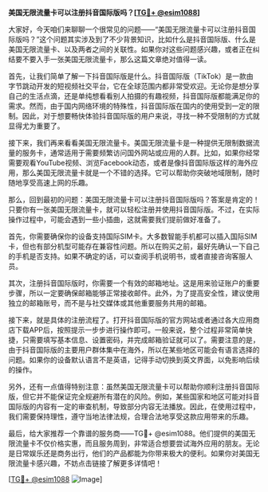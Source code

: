 **美国无限流量卡可以注册抖音国际版吗？[[TG💪+ @esim1088](https://t.me/s/esim1088)]**

大家好，今天咱们来聊聊一个很常见的问题——“美国无限流量卡可以注册抖音国际版吗？”这个问题其实涉及到了不少背景知识，比如什么是抖音国际版、什么是美国无限流量卡、以及两者之间的关联性。如果你对这些问题感兴趣，或者正在纠结要不要入手一张美国无限流量卡，那么这篇文章绝对值得一读。

首先，让我们简单了解一下抖音国际版是什么。抖音国际版（TikTok）是一款由字节跳动开发的短视频社交平台，它在全球范围内都非常受欢迎。无论你是想分享自己的生活点滴，还是单纯想看看别人拍摄的有趣视频，抖音国际版都能满足你的需求。然而，由于国内网络环境的特殊性，抖音国际版在国内的使用受到一定的限制。因此，对于想要畅快体验抖音国际版的用户来说，寻找一种不受限制的方式就显得尤为重要了。

接下来，我们再来看看美国无限流量卡。美国无限流量卡是一种提供无限制数据流量的服务卡，通常适用于需要频繁访问国外网站或应用的人群。比如，如果你经常需要观看YouTube视频、浏览Facebook动态，或者是像抖音国际版这样的海外应用，那么美国无限流量卡就是一个不错的选择。它可以帮助你突破地域限制，随时随地享受高速上网的乐趣。

那么，回到最初的问题：美国无限流量卡可以注册抖音国际版吗？答案是肯定的！只要你有一张美国无限流量卡，就可以轻松注册并使用抖音国际版。不过，在实际操作过程中，可能会遇到一些小插曲，这就需要我们提前做好准备了。

首先，你需要确保你的设备支持国际SIM卡。大多数智能手机都可以插入国际SIM卡，但也有部分机型可能存在兼容性问题。所以在购买之前，最好先确认一下自己的手机是否支持。如果不确定的话，可以查阅手机说明书，或者直接咨询客服人员。

其次，注册抖音国际版时，你需要一个有效的邮箱地址。这是用来验证账户的重要步骤，所以一定要确保邮箱能够正常接收邮件。此外，为了提高安全性，建议使用独立的邮箱账号，而不是与社交媒体或其他重要服务共用的邮箱。

接下来，就是具体的注册流程了。打开抖音国际版的官方网站或者通过各大应用商店下载APP后，按照提示一步步进行操作即可。一般来说，整个过程非常简单快捷，只需要填写基本信息、设置密码，并完成邮箱验证就可以了。需要注意的是，由于抖音国际版的主要用户群体集中在海外，所以在某些地区可能会有语言选择的问题。如果你的设备默认语言不是英语，记得手动切换到英文界面，以免影响后续的操作。

另外，还有一点值得特别注意：虽然美国无限流量卡可以帮助你顺利注册抖音国际版，但它并不能保证完全规避所有潜在的风险。例如，某些国家和地区可能对抖音国际版的内容有一定的审查机制，导致部分内容无法播放。因此，在使用过程中，我们需要保持理性，遵守当地法律法规，合理合法地享受这款应用带来的乐趣。

最后，给大家推荐一个靠谱的服务商——TG💪+ @esim1088。他们提供的美国无限流量卡不仅价格实惠，而且服务周到，非常适合想要尝试海外应用的朋友。无论是日常娱乐还是商务出行，他们的产品都能为你带来极大的便利。如果你对美国无限流量卡感兴趣，不妨点击链接了解更多详情吧！

[[TG💪+ @esim1088](https://t.me/s/esim1088) ![Image](https://i.postimg.cc/4NQfJmqS/Snipaste-2025-05-13-00-14-12.png)]